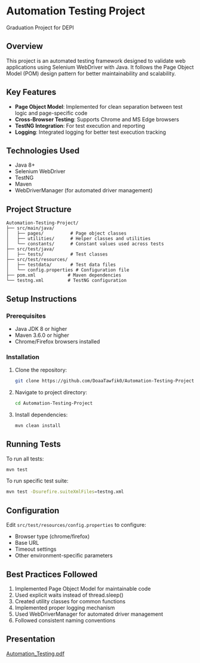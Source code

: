 # Automation Testing Project
Graduation Project for DEPI 

## Overview
This project is an automated testing framework designed to validate web applications using Selenium WebDriver with Java. It follows the Page Object Model (POM) design pattern for better maintainability and scalability.

## Key Features
- **Page Object Model**: Implemented for clean separation between test logic and page-specific code
- **Cross-Browser Testing**: Supports Chrome and MS Edge browsers
- **TestNG Integration**: For test execution and reporting
- **Logging**: Integrated logging for better test execution tracking

## Technologies Used
- Java 8+
- Selenium WebDriver
- TestNG
- Maven
- WebDriverManager (for automated driver management)

## Project Structure
```
Automation-Testing-Project/
├── src/main/java/
│   ├── pages/          # Page object classes
│   ├── utilities/      # Helper classes and utilities
│   └── constants/      # Constant values used across tests
├── src/test/java/
│   ├── tests/          # Test classes
├── src/test/resources/
│   ├── testdata/       # Test data files
│   └── config.properties # Configuration file
├── pom.xml            # Maven dependencies
└── testng.xml         # TestNG configuration
```

## Setup Instructions

### Prerequisites
- Java JDK 8 or higher
- Maven 3.6.0 or higher
- Chrome/Firefox browsers installed

### Installation
1. Clone the repository:
   ```bash
   git clone https://github.com/DoaaTawfik0/Automation-Testing-Project.git
   ```
2. Navigate to project directory:
   ```bash
   cd Automation-Testing-Project
   ```
3. Install dependencies:
   ```bash
   mvn clean install
   ```

## Running Tests
To run all tests:
```bash
mvn test
```

To run specific test suite:
```bash
mvn test -Dsurefire.suiteXmlFiles=testng.xml
```

## Configuration
Edit `src/test/resources/config.properties` to configure:
- Browser type (chrome/firefox)
- Base URL
- Timeout settings
- Other environment-specific parameters

## Best Practices Followed
1. Implemented Page Object Model for maintainable code
2. Used explicit waits instead of thread.sleep()
3. Created utility classes for common functions
4. Implemented proper logging mechanism
5. Used WebDriverManager for automated driver management
6. Followed consistent naming conventions

## Presentation 
[Automation_Testing.pdf](https://github.com/user-attachments/files/20281743/Automation_Testing.pdf)

